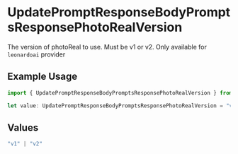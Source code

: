 # UpdatePromptResponseBodyPromptsResponsePhotoRealVersion

The version of photoReal to use. Must be v1 or v2. Only available for `leonardoai` provider

## Example Usage

```typescript
import { UpdatePromptResponseBodyPromptsResponsePhotoRealVersion } from "@orq-ai/node/models/operations";

let value: UpdatePromptResponseBodyPromptsResponsePhotoRealVersion = "v2";
```

## Values

```typescript
"v1" | "v2"
```